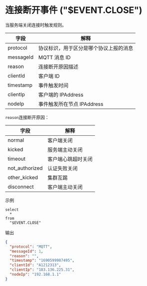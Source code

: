 # 连接断开事件 ("$EVENT.CLOSE")

当服务端关闭连接时触发规则。

| **字段**    | **解释**              |
|-----------|---------------------|
| protocol  | 协议标识，用于区分是哪个协议上报的消息 |
| messageId | MQTT 消息 ID          |
| reason    | 连接断开原因描述            |
| clientId  | 客户端 ID              |
| timestamp | 事件触发时间              |
| clientIp  | 客户端的 IPAddress      |
| nodeIp    | 事件触发所在节点 IPAddress  |

`reason`连接断开原因：

| **字段**         | **解释**  |
|----------------|---------|
| normal         | 客户端关闭   |
| kicked         | 服务端主动关闭 |
| timeout        | 客户端心跳超时关闭 |
| not_authorized | 认证失败关闭  |
| other_kicked   | 集群互踢    |
| disconnect     | 客户端主动关闭 |

示例

```plsql
select
  *
from
  "$EVENT.CLOSE"
```

输出

```json
{
  "protocol": "MQTT",
  "messageId": 1,
  "reason": "",
  "timestamp": "1690599987495",
  "clientId": "A1212313",
  "clientIp": "183.136.225.31",
  "nodeIp": "192.168.1.1"
}
```
